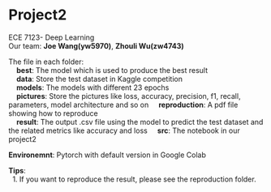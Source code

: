 # Project2
ECE 7123- Deep Learning  
Our team: **Joe Wang(yw5970)**, **Zhouli Wu(zw4743)**  

The file in each folder:  
&nbsp;&nbsp;&nbsp;&nbsp;**best**:  The model which is used to produce the best result  
&nbsp;&nbsp;&nbsp;&nbsp;**data**:  Store the test dataset in Kaggle competition  
&nbsp;&nbsp;&nbsp;&nbsp;**models**:  The models with different 23 epochs  
&nbsp;&nbsp;&nbsp;&nbsp;**pictures**: Store the pictures like loss, accuracy, precision, f1, recall, parameters, model architecture and so on
&nbsp;&nbsp;&nbsp;&nbsp;**reproduction**:  A pdf file showing how to reproduce     
&nbsp;&nbsp;&nbsp;&nbsp;**result**:  The output .csv file using the model to predict the test dataset and the related metrics like accuracy and loss
&nbsp;&nbsp;&nbsp;&nbsp;**src**: The notebook in our project2    

**Environemnt**: Pytorch with default version in Google Colab    


**Tips**:  
&nbsp;&nbsp;1. If you want to reproduce the result, please see the reproduction folder.  

